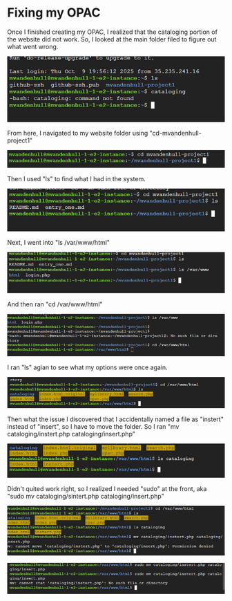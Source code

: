# Fixing my OPAC
Once I finished creating my OPAC, I realized that the cataloging portion of the website did not work. So, I looked at the main folder filed to figure out what went wrong. 

![image description](./images/1.png)

From here, I navigated to my website folder using "cd-mvandenhull-project1"

![image description](./images/2.png)

Then I used "ls" to find what I had in the system. 

![image description](./images/3.png)

Next, I went into "ls /var/www/html"

![image description](./images/4.png)

And then ran "cd /var/www/html"

![image description](./images/5.png)

I ran "ls" agian to see what my options were once again.

![image description](./images/6.png)

Then what the issue I discovered that I accidentally named a file as "instert" instead of "insert", so I have to move the folder. So I ran "mv cataloging/instert.php cataloging/insert.php"

![image description](./images/7.png)

Didn't quited work right, so I realized I needed "sudo" at the front, aka "sudo mv cataloging/sintert.php cataloging/insert.php"

![image description](./images/8.png)

![image description](./images/9.png)
